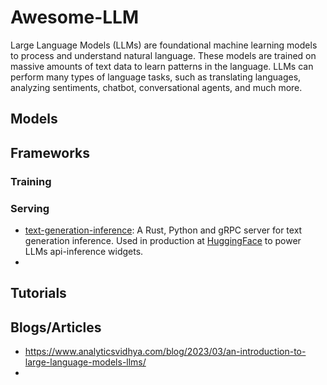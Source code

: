 # Awesome-LLM

Large Language Models (LLMs) are foundational machine learning models to process and understand natural language. These models are trained on massive amounts of text data to learn patterns in the language. LLMs can perform many types of language tasks, such as translating languages, analyzing sentiments, chatbot, conversational agents, and much more.

## Models

## Frameworks

### Training

### Serving
* [text-generation-inference](https://github.com/huggingface/text-generation-inference): A Rust, Python and gRPC server for text generation inference. Used in production at [HuggingFace](https://huggingface.co/) to power LLMs api-inference widgets.
* 


## Tutorials



## Blogs/Articles

* https://www.analyticsvidhya.com/blog/2023/03/an-introduction-to-large-language-models-llms/
* 


